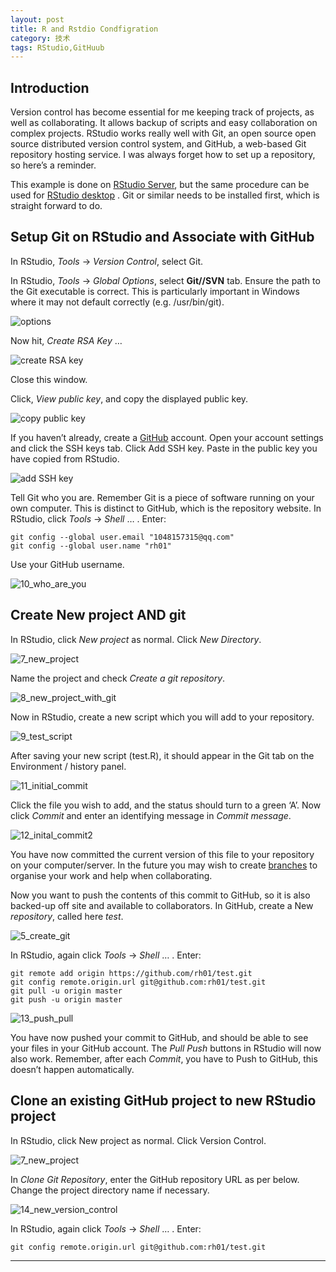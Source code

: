 ```yaml
---
layout: post
title: R and Rstdio Condfigration
category: 技术
tags: RStudio,GitHuub
---
```


## Introduction

Version control has become essential for me keeping track of projects, as well as collaborating. It allows backup of scripts and easy collaboration on complex projects. RStudio works really well with Git, an open source open source distributed version control system, and GitHub, a web-based Git repository hosting service. I was always forget how to set up a repository, so here’s a reminder.


This example is done on [RStudio Server](https://www.rstudio.com/products/rstudio-server-pro/), but the same procedure can be used for [RStudio desktop](https://www.rstudio.com/products/rstudio/) . Git or similar needs to be installed first, which is straight forward to do.

## Setup Git on RStudio and Associate with GitHub

In RStudio, *Tools* -> *Version Control*, select Git.


In RStudio, *Tools* -> *Global Options*, select **Git//SVN** tab. Ensure the path to the Git executable is correct. This is particularly important in Windows where it may not default correctly (e.g. /usr/bin/git).

![options](../../../pic/1.png)

Now hit, *Create RSA Key* …

![create RSA key](../../../pic/2.png)

Close this window.

Click, *View public key*, and copy the displayed public key.

![copy public key](../../../pic/3.png)

If you haven’t already, create a [GitHub](www.github.com) account. Open your account settings and click the SSH keys tab. Click Add SSH key. Paste in the public key you have copied from RStudio.

![add SSH key](../../../pic/4.png)

Tell Git who you are. Remember Git is a piece of software running on your own computer. This is distinct to GitHub, which is the repository website. In RStudio, click *Tools* -> *Shell* … . Enter:

```
git config --global user.email "1048157315@qq.com"
git config --global user.name "rh01"
```

Use your GitHub username.

![10_who_are_you](../../../pic/5.png)



## Create New project AND git

In RStudio, click *New project* as normal. Click *New Directory*.

![7_new_project](../../../pic/6.jpg)

Name the project and check *Create a git repository*.

![8_new_project_with_git](../../../pic/7.jpg)

Now in RStudio, create a new script which you will add to your repository.

![9_test_script](../../../pic/8.jpg)


After saving your new script (test.R), it should appear in the Git tab on the Environment / history panel.

![11_initial_commit](../../../pic/9.jpg)

Click the file you wish to add, and the status should turn to a green ‘A’. Now click *Commit* and enter an identifying message in *Commit message*.

![12_inital_commit2](../../../pic/10.jpg)

You have now committed the current version of this file to your repository on your computer/server. In the future you may wish to create [branches](https://git-scm.com/book/en/v2/Git-Branching-Basic-Branching-and-Merging) to organise your work and help when collaborating.

Now you want to push the contents of this commit to GitHub, so it is also backed-up off site and available to collaborators. In GitHub, create a New *repository*, called here *test*.

![5_create_git](../../../pic/11.jpg)


In RStudio, again click *Tools* -> *Shell* … . Enter:

```
git remote add origin https://github.com/rh01/test.git
git config remote.origin.url git@github.com:rh01/test.git
git pull -u origin master
git push -u origin master
```

![13_push_pull](../../../pic/12.jpg)

You have now pushed your commit to GitHub, and should be able to see your files in your GitHub account. The *Pull Push* buttons in RStudio will now also work. Remember, after each *Commit*, you have to Push to GitHub, this doesn’t happen automatically.

## Clone an existing GitHub project to new RStudio project
In RStudio, click New project as normal. Click Version Control.

![7_new_project](../../../pic/13.jpg)

In *Clone Git Repository*, enter the GitHub repository URL as per below. Change the project directory name if necessary.

![14_new_version_control](../../../pic/14.jpg)

In RStudio, again click *Tools* -> *Shell* … . Enter:

```
git config remote.origin.url git@github.com:rh01/test.git
```

---
